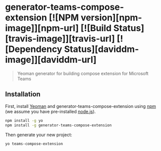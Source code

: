 # generator-teams-compose-extension [![NPM version][npm-image]][npm-url] [![Build Status][travis-image]][travis-url] [![Dependency Status][daviddm-image]][daviddm-url]
> Yeoman generator for building compose extension for Microsoft Teams

## Installation

First, install [Yeoman](http://yeoman.io) and generator-teams-compose-extension using [npm](https://www.npmjs.com/) (we assume you have pre-installed [node.js](https://nodejs.org/)).

```bash
npm install -g yo
npm install -g generator-teams-compose-extension
```

Then generate your new project:

```bash
yo teams-compose-extension
```